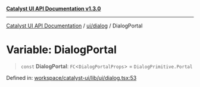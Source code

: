 [**Catalyst UI API Documentation v1.3.0**](../../../README.md)

---

[Catalyst UI API Documentation](../../../README.md) / [ui/dialog](../README.md) / DialogPortal

# Variable: DialogPortal

> `const` **DialogPortal**: `FC`\<`DialogPortalProps`\> = `DialogPrimitive.Portal`

Defined in: [workspace/catalyst-ui/lib/ui/dialog.tsx:53](https://github.com/TheBranchDriftCatalyst/catalyst-ui/blob/main/lib/ui/dialog.tsx#L53)
